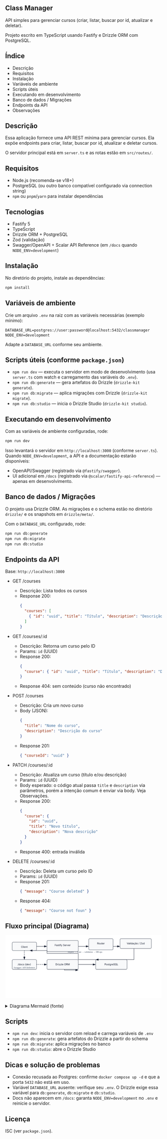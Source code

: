 ## Class Manager

API simples para gerenciar cursos (criar, listar, buscar por id, atualizar e deletar).

Projeto escrito em TypeScript usando Fastify e Drizzle ORM com PostgreSQL.

## Índice

- Descrição
- Requisitos
- Instalação
- Variáveis de ambiente
- Scripts úteis
- Executando em desenvolvimento
- Banco de dados / Migrações
- Endpoints da API
- Observações

## Descrição

Essa aplicação fornece uma API REST mínima para gerenciar cursos. Ela expõe endpoints para criar, listar, buscar por id, atualizar e deletar cursos.

O servidor principal está em `server.ts` e as rotas estão em `src/routes/`.

## Requisitos

- Node.js (recomenda-se v18+)
- PostgreSQL (ou outro banco compatível configurado via connection string)
- `npm` ou `pnpm`/`yarn` para instalar dependências

## Tecnologias

- Fastify 5
- TypeScript
- Drizzle ORM + PostgreSQL
- Zod (validação)
- Swagger/OpenAPI + Scalar API Reference (em `/docs` quando `NODE_ENV=development`)

## Instalação

No diretório do projeto, instale as dependências:

```bash
npm install
```

## Variáveis de ambiente

Crie um arquivo `.env` na raiz com as variáveis necessárias (exemplo mínimo):

```
DATABASE_URL=postgres://user:password@localhost:5432/classmanager
NODE_ENV=development
```

Adapte a `DATABASE_URL` conforme seu ambiente.

## Scripts úteis (conforme `package.json`)

- `npm run dev` — executa o servidor em modo de desenvolvimento (usa `server.ts` com watch e carregamento das variáveis do `.env`).
- `npm run db:generate` — gera artefatos do Drizzle (`drizzle-kit generate`).
- `npm run db:migrate` — aplica migrações com Drizzle (`drizzle-kit migrate`).
- `npm run db:studio` — inicia o Drizzle Studio (`drizzle-kit studio`).

## Executando em desenvolvimento

Com as variáveis de ambiente configuradas, rode:

```bash
npm run dev
```

Isso levantará o servidor em `http://localhost:3000` (conforme `server.ts`). Quando `NODE_ENV=development`, a API e a documentação estarão disponíveis:

- OpenAPI/Swagger (registrado via `@fastify/swagger`).
- UI adicional em `/docs` (registrado via `@scalar/fastify-api-reference`) — apenas em desenvolvimento.

## Banco de dados / Migrações

O projeto usa Drizzle ORM. As migrações e o schema estão no diretório `drizzle/` e os snapshots em `drizzle/meta/`.

Com o `DATABASE_URL` configurado, rode:

```bash
npm run db:generate
npm run db:migrate
npm run db:studio
```

## Endpoints da API

Base: `http://localhost:3000`

- GET /courses

  - Descrição: Lista todos os cursos
  - Response 200:
    ```json
    {
      "courses": [
        { "id": "uuid", "title": "Título", "description": "Descrição" }
      ]
    }
    ```

- GET /courses/:id

  - Descrição: Retorna um curso pelo ID
  - Params: `id` (UUID)
  - Response 200:
    ```json
    {
      "course": { "id": "uuid", "title": "Título", "description": "Descrição" }
    }
    ```
  - Response 404: sem conteúdo (curso não encontrado)

- POST /courses

  - Descrição: Cria um novo curso
  - Body (JSON):
    ```json
    {
      "title": "Nome do curso",
      "description": "Descrição do curso"
    }
    ```
  - Response 201:
    ```json
    { "courseId": "uuid" }
    ```

- PATCH /courses/:id

  - Descrição: Atualiza um curso (título e/ou descrição)
  - Params: `id` (UUID)
  - Body esperado: o código atual passa `title` e `description` via parâmetros, porém a intenção comum é enviar via body. Veja Observações.
  - Response 200:
    ```json
    {
      "course": {
        "id": "uuid",
        "title": "Novo título",
        "description": "Nova descrição"
      }
    }
    ```
  - Response 400: entrada inválida

- DELETE /courses/:id
  - Descrição: Deleta um curso pelo ID
  - Params: `id` (UUID)
  - Response 201:
    ```json
    { "message": "Course deleted" }
    ```
  - Response 404:
    ```json
    { "message": "Course not foun" }
    ```

## Fluxo principal (Diagrama)

![Diagrama de fluxo](./assets/diagram.svg)

<details>
<summary>Diagrama Mermaid (fonte)</summary>

```mermaid
sequenceDiagram
  participant C as Client
  participant S as Fastify Server
  participant V as Zod Validator
  participant DB as Drizzle + PostgreSQL

  C->>S: POST /courses {title}
  S->>V: Validar body
  V-->>S: OK ou Erro 400
  alt válido
    S->>DB: INSERT INTO courses (title)
    DB-->>S: {id}
    S-->>C: 201 {courseId}
  else inválido
    S-->>C: 400
  end

  C->>S: GET /courses
  S->>DB: SELECT id,title FROM courses
  DB-->>S: lista
  S-->>C: 200 {courses: [...]}

  C->>S: GET /courses/:id
  S->>V: Validar param id (uuid)
  V-->>S: OK ou Erro 400
  alt encontrado
    S->>DB: SELECT * FROM courses WHERE id=...
    DB-->>S: course
    S-->>C: 200 {course}
  else não encontrado
    S-->>C: 404
  end
```

</details>

## Scripts

- `npm run dev`: inicia o servidor com reload e carrega variáveis de `.env`
- `npm run db:generate`: gera artefatos do Drizzle a partir do schema
- `npm run db:migrate`: aplica migrações no banco
- `npm run db:studio`: abre o Drizzle Studio

## Dicas e solução de problemas

- Conexão recusada ao Postgres: confirme `docker compose up -d` e que a porta `5432` não está em uso.
- Variável `DATABASE_URL` ausente: verifique seu `.env`. O Drizzle exige essa variável para `db:generate`, `db:migrate` e `db:studio`.
- Docs não aparecem em `/docs`: garanta `NODE_ENV=development` no `.env` e reinicie o servidor.

## Licença

ISC (ver `package.json`).

